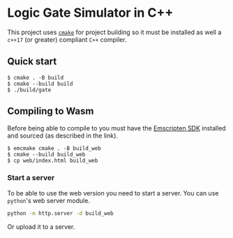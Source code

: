 # Logic Gate Simulator in C++

This project uses [`cmake`](https://cmake.org/download/) for project building
so it must be installed as well a `c++17` (or greater) compliant `C++` compiler.

## Quick start

```console
$ cmake . -B build
$ cmake --build build
$ ./build/gate
```

## Compiling to Wasm

Before being able to compile to you must have the [Emscripten SDK][emscripten] installed
and sourced (as described in the link).

```console
$ emcmake cmake . -B build_web
$ cmake --build build_web
$ cp web/index.html build_web
```

### Start a server

To be able to use the web version you need to start a server.
You can use `python`'s web server module.

```bash
python -m http.server -d build_web
```

Or upload it to a server.

[emscripten]: https://emscripten.org/docs/getting_started/downloads.html
